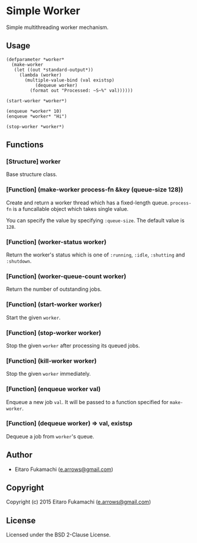 # Simple Worker

Simple multithreading worker mechanism.

## Usage

```common-lisp
(defparameter *worker*
  (make-worker
   (let ((out *standard-output*))
     (lambda (worker)
       (multiple-value-bind (val existsp)
           (dequeue worker)
         (format out "Processed: ~S~%" val))))))

(start-worker *worker*)

(enqueue *worker* 10)
(enqueue *worker* "Hi")

(stop-worker *worker*)
```

## Functions

### \[Structure\] worker

Base structure class.

### \[Function\] (make-worker process-fn &key (queue-size 128))

Create and return a worker thread which has a fixed-length queue. `process-fn` is a funcallable object which takes single value.

You can specify the value by specifying `:queue-size`. The default value is `128`.

### \[Function\] (worker-status worker)

Return the worker's status which is one of `:running`, `:idle`, `:shutting` and `:shutdown`.

### \[Function\] (worker-queue-count worker)

Return the number of outstanding jobs.

### \[Function\] (start-worker worker)

Start the given `worker`.

### \[Function\] (stop-worker worker)

Stop the given `worker` after processing its queued jobs.

### \[Function\] (kill-worker worker)

Stop the given `worker` immediately.

### \[Function\] (enqueue worker val)

Enqueue a new job `val`. It will be passed to a function specified for `make-worker`.

### \[Function\] (dequeue worker) => val, existsp

Dequeue a job from `worker`'s queue.

## Author

* Eitaro Fukamachi (e.arrows@gmail.com)

## Copyright

Copyright (c) 2015 Eitaro Fukamachi (e.arrows@gmail.com)

## License

Licensed under the BSD 2-Clause License.
